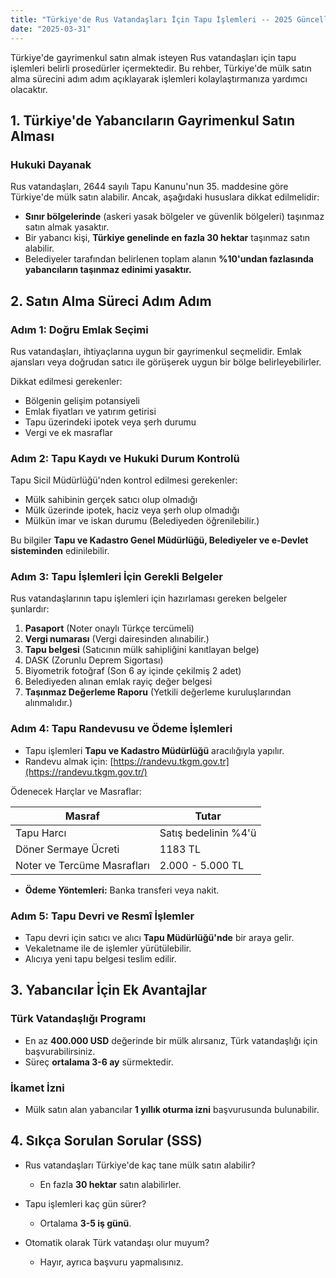 ```yaml
---
title: "Türkiye'de Rus Vatandaşları İçin Tapu İşlemleri -- 2025 Güncellenmiş Rehber"
date: "2025-03-31"
---
```


Türkiye'de gayrimenkul satın almak isteyen Rus vatandaşları için tapu işlemleri belirli prosedürler içermektedir. Bu rehber, Türkiye'de mülk satın alma sürecini adım adım açıklayarak işlemleri kolaylaştırmanıza yardımcı olacaktır.

## 1. Türkiye'de Yabancıların Gayrimenkul Satın Alması

### Hukuki Dayanak

Rus vatandaşları, 2644 sayılı Tapu Kanunu'nun 35. maddesine göre Türkiye'de mülk satın alabilir. Ancak, aşağıdaki hususlara dikkat edilmelidir:

- **Sınır bölgelerinde** (askeri yasak bölgeler ve güvenlik bölgeleri) taşınmaz satın almak yasaktır.
- Bir yabancı kişi, **Türkiye genelinde en fazla 30 hektar** taşınmaz satın alabilir.
- Belediyeler tarafından belirlenen toplam alanın **%10'undan fazlasında yabancıların taşınmaz edinimi yasaktır.**

## 2. Satın Alma Süreci Adım Adım

### Adım 1: Doğru Emlak Seçimi

Rus vatandaşları, ihtiyaçlarına uygun bir gayrimenkul seçmelidir. Emlak ajansları veya doğrudan satıcı ile görüşerek uygun bir bölge belirleyebilirler.

Dikkat edilmesi gerekenler:

- Bölgenin gelişim potansiyeli
- Emlak fiyatları ve yatırım getirisi
- Tapu üzerindeki ipotek veya şerh durumu
- Vergi ve ek masraflar

### Adım 2: Tapu Kaydı ve Hukuki Durum Kontrolü

Tapu Sicil Müdürlüğü'nden kontrol edilmesi gerekenler:

- Mülk sahibinin gerçek satıcı olup olmadığı
- Mülk üzerinde ipotek, haciz veya şerh olup olmadığı
- Mülkün imar ve iskan durumu (Belediyeden öğrenilebilir.)

Bu bilgiler **Tapu ve Kadastro Genel Müdürlüğü, Belediyeler ve e-Devlet sisteminden** edinilebilir.

### Adım 3: Tapu İşlemleri İçin Gerekli Belgeler

Rus vatandaşlarının tapu işlemleri için hazırlaması gereken belgeler şunlardır:

1.  **Pasaport** (Noter onaylı Türkçe tercümeli)
2.  **Vergi numarası** (Vergi dairesinden alınabilir.)
3.  **Tapu belgesi** (Satıcının mülk sahipliğini kanıtlayan belge)
4.  DASK (Zorunlu Deprem Sigortası)
5.  Biyometrik fotoğraf (Son 6 ay içinde çekilmiş 2 adet)
6.  Belediyeden alınan emlak rayiç değer belgesi
7.  **Taşınmaz Değerleme Raporu** (Yetkili değerleme kuruluşlarından alınmalıdır.)

### Adım 4: Tapu Randevusu ve Ödeme İşlemleri

- Tapu işlemleri **Tapu ve Kadastro Müdürlüğü** aracılığıyla yapılır.
- Randevu almak için: [https://randevu.tkgm.gov.tr](https://randevu.tkgm.gov.tr/)

Ödenecek Harçlar ve Masraflar:

| Masraf                      | Tutar                |
| --------------------------- | -------------------- |
| Tapu Harcı                  | Satış bedelinin %4'ü |
| Döner Sermaye Ücreti        | 1183 TL              |
| Noter ve Tercüme Masrafları | 2.000 - 5.000 TL     |

- **Ödeme Yöntemleri:** Banka transferi veya nakit.

### Adım 5: Tapu Devri ve Resmî İşlemler

- Tapu devri için satıcı ve alıcı **Tapu Müdürlüğü\'nde** bir araya gelir.
- Vekaletname ile de işlemler yürütülebilir.
- Alıcıya yeni tapu belgesi teslim edilir.

## 3. Yabancılar İçin Ek Avantajlar

### Türk Vatandaşlığı Programı

- En az **400.000 USD** değerinde bir mülk alırsanız, Türk vatandaşlığı için başvurabilirsiniz.
- Süreç **ortalama 3-6 ay** sürmektedir.

### İkamet İzni

- Mülk satın alan yabancılar **1 yıllık oturma izni** başvurusunda bulunabilir.

## 4. Sıkça Sorulan Sorular (SSS)

- Rus vatandaşları Türkiye'de kaç tane mülk satın alabilir?

  - En fazla **30 hektar** satın alabilirler.

- Tapu işlemleri kaç gün sürer?

  - Ortalama **3-5 iş günü**.

- Otomatik olarak Türk vatandaşı olur muyum?

  - Hayır, ayrıca başvuru yapmalısınız.
